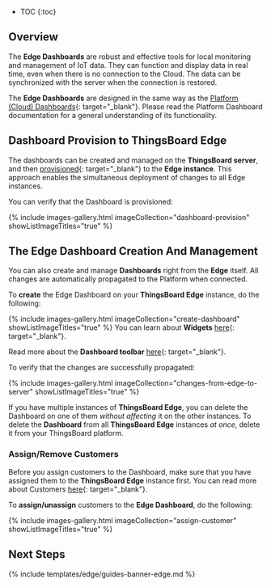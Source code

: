 * TOC
{:toc}

## Overview

The **Edge Dashboards** are robust and effective tools for local monitoring and management of IoT data. They can function and display data in real time, even when there is no connection to the Cloud. The data can be synchronized with the server when the connection is restored.

The **Edge Dashboards** are designed in the same way as the [Platform (Cloud) Dashboards](/docs/{{cloudDocsPrefix}}user-guide/dashboards/){: target="_blank"}. Please read the Platform Dashboard documentation for a general understanding of its functionality.

## Dashboard Provision to ThingsBoard Edge

The dashboards can be created and managed on the **ThingsBoard server**, and then [provisioned](/docs/{{docsPrefix}}getting-started/#step-5-provision-dashboard-to-thingsboard-edge){: target="_blank"} to the **Edge instance**. This approach enables the simultaneous deployment of changes to all Edge instances.

You can verify that the Dashboard is provisioned: 

{% include images-gallery.html imageCollection="dashboard-provision" showListImageTitles="true" %}

## The Edge Dashboard Creation And Management

You can also create and manage **Dashboards** right from the **Edge** itself. All changes are automatically propagated to the Platform when connected. 

To **create** the Edge Dashboard on your **ThingsBoard Edge** instance, do the following:

{% include images-gallery.html imageCollection="create-dashboard" showListImageTitles="true" %}
You can learn about **Widgets** [here](/docs/{{cloudDocsPrefix}}user-guide/widgets/){: target="_blank"}.

Read more about the **Dashboard toolbar** [here](/docs/{{cloudDocsPrefix}}user-guide/dashboards/#dashboard-toolbar){: target="_blank"}.

To verify that the changes are successfully propagated: 

{% include images-gallery.html imageCollection="changes-from-edge-to-server" showListImageTitles="true" %}

If you have multiple instances of **ThingsBoard Edge**, you can delete the Dashboard on one of them *without affecting* it on the other instances. To delete the **Dashboard** from all **ThingsBoard Edge** instances *at once*, delete it from your ThingsBoard platform.

### Assign/Remove Customers

Before you assign customers to the Dashboard, make sure that you have assigned them to the **ThingsBoard Edge** instance first. You can read more about Customers [here](/docs/{{cloudDocsPrefix}}user-guide/ui/customers/){: target="_blank"}.

To **assign/unassign** customers to the **Edge Dashboard**, do the following:

{% include images-gallery.html imageCollection="assign-customer" showListImageTitles="true" %}

## Next Steps

{% include templates/edge/guides-banner-edge.md %}
